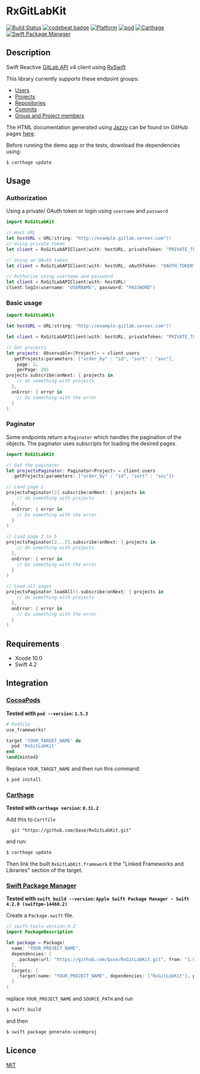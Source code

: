 # RxGitLabKit
[![Build Status](https://travis-ci.org/Qase/RxGitLabKit.svg?branch=master)](https://travis-ci.org/Qase/RxGitLabKit)
[![codebeat badge](https://codebeat.co/badges/d7306f5e-9328-45a0-bbed-1abab3e8b5b2)](https://codebeat.co/projects/github-com-qase-rxgitlabkit-master)
[![Platform](https://img.shields.io/badge/platform-iOS%20%7C%20macOS%20%7C%20watchOS%20%7C%20tvOS-lightgrey.svg)](https://qase.github.io/RxGitLabKit/)
[![pod](https://img.shields.io/cocoapods/v/RxGitLabKit.svg)](https://cocoapods.org/)
[![Carthage](https://img.shields.io/badge/Carthage-compatible-4BC51D.svg?style=flat)](https://github.com/Carthage/Carthage)
[![Swift Package Manager](https://img.shields.io/badge/Swift%20Package%20Manager-compatible-brightgreen.svg)](https://github.com/apple/swift-package-manager)

## Description
Swift Reactive [GitLab API](https://gitlab.com/help/api/README.md) v4 client using
[RxSwift](https://github.com/ReactiveX/RxSwift/blob/master/README.md)

This library currently supports these endpoint groups:
  - [Users](https://docs.gitlab.com/ee/api/users.html)
  - [Projects](https://docs.gitlab.com/ee/api/projects.html)
  - [Repositories](https://docs.gitlab.com/ee/api/repositories.html)
  - [Commits](https://docs.gitlab.com/ee/api/commits.html)
  - [Group and Project members](https://docs.gitlab.com/ee/api/members.html)

The HTML documentation generated using [Jazzy](https://github.com/realm/jazzy) can be found on GitHub pages [here](https://qase.github.io/RxGitLabKit/).

Before running the demo app or the tests, download the dependencies using:
```bash
$ carthage update
```

## Usage
### Authorization
Using a private/ OAuth token or login using `username` and `password`
```swift
import RxGitLabKit

// Host URL
let hostURL = URL(string: "http://example.gitlab.server.com")!
// Using private token
let client = RxGitLabAPIClient(with: hostURL, privateToken: "PRIVATE_TOKEN")

// Using an OAuth token
let client = RxGitLabAPIClient(with: hostURL, oAuthToken: "OAUTH_TOKEN")

// Authorize using username and password
let client = RxGitLabAPIClient(with: hostURL)
client.logIn(username: "USERNAME", password: "PASSWORD")
```
### Basic usage
```swift
import RxGitLabKit

let hostURL = URL(string: "http://example.gitlab.server.com")!

let client = RxGitLabAPIClient(with: hostURL, privateToken: "PRIVATE_TOKEN")

// Get projects
let projects: Observable<[Project]> = client.users
  .getProjects(parameters: ["order_by" : "id", "sort" : "asc"],
    page: 2,
    perPage: 20)
projects.subscribe(onNext: { projects in
    // do something with projects
  },
  onError: { error in
    // Do something with the error
  }
)
```

### Paginator
Some endpoints return a `Paginator` which handles the pagination of the objects. The paginator uses subscripts for loading the desired pages.
```swift
import RxGitLabKit

// Get the paginator
let projectsPaginator: Paginator<Project> = client.users
  .getProjects(parameters: ["order_by" : "id", "sort" : "asc"])

// Load page 2
projectsPaginator[2].subscribe(onNext: { projects in
    // do something with projects
  },
  onError: { error in
    // Do something with the error
  }
)

// Load page 2 to 5
projectsPaginator[2...5].subscribe(onNext: { projects in
    // do something with projects
  },
  onError: { error in
    // Do something with the error
  }
)

// Load all pages
projectsPaginator.loadAll().subscribe(onNext: { projects in
    // do something with projects
  },
  onError: { error in
    // Do something with the error
  }
)
```

## Requirements

* Xcode 10.0
* Swift 4.2

## Integration

### [CocoaPods](https://guides.cocoapods.org/using/using-cocoapods.html)

**Tested with `pod --version`: `1.5.3`**

```ruby
# Podfile
use_frameworks!

target 'YOUR_TARGET_NAME' do
  pod 'RxGitLabKit'
end
\end{minted}
```

Replace `YOUR_TARGET_NAME` and then run this command:

```bash
$ pod install
```

### [Carthage](https://github.com/Carthage/Carthage)

**Tested with `carthage version`: `0.31.2`**

Add this to `Cartfile`

```
  git "https://github.com/Qase/RxGitLabKit.git"
```
and run:
```bash
$ carthage update
```
Then link the built `RxGitLabKit.framework` it the "Linked Frameworks and Libraries" section of the target.

### [Swift Package Manager](https://github.com/apple/swift-package-manager)

**Tested with `swift build --version`: `Apple Swift Package Manager - Swift 4.2.0 (swiftpm-14460.2)`**

Create a `Package.swift` file.

```swift
// swift-tools-version:4.2
import PackageDescription

let package = Package(
  name: "YOUR_PROJECT_NAME",
  dependencies: [
    .package(url: "https://github.com/Qase/RxGitLabKit.git", from: "1.0.0")
  ],
  targets: [
    .target(name: "YOUR_PROJECT_NAME", dependencies: ["RxGitLabKit"], path: "SOURCE_PATH")
  ]
)
```
replace `YOUR_PROJECT_NAME` and `SOURCE_PATH` and run
```bash
$ swift build
```
and then
```bash
$ swift package generate-xcodeproj
```
## Licence

[MIT](https://github.com/Qase/RxGitLabKit/blob/master/LICENSE)
